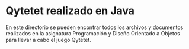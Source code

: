 # Qytetet realizado en Java

En este directorio se pueden encontrar todos los archivos y documentos realizados en
la asignatura Programación y Diseño Orientado a Objetos para llevar a cabo el juego Qytetet.
